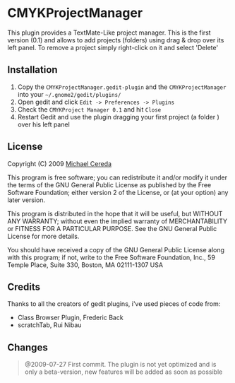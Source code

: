 CMYKProjectManager
==================

This plugin provides a TextMate-Like project manager.
This is the first version (0.1) and allows to add projects (folders)
using drag & drop over its left panel.
To remove a project simply right-click on it and select 'Delete'

Installation
------------

1. Copy the `CMYKProjectManager.gedit-plugin` and the `CMYKProjectManager`
   into your `~/.gnome2/gedit/plugins/`
2. Open gedit and click `Edit -> Preferences -> Plugins`
3. Check the `CMYKProject Manager 0.1` and hit `Close`
4. Restart Gedit and use the plugin dragging your first project (a folder )
   over his left panel

License
-------

Copyright (C) 2009 [Michael Cereda](http://cmyklover.com/)

This program is free software; you can redistribute it and/or modify it under
the terms of the GNU General Public License as published by the Free Software
Foundation; either version 2 of the License, or (at your option) any later
version.

This program is distributed in the hope that it will be useful, but WITHOUT
ANY WARRANTY; without even the implied warranty of MERCHANTABILITY or FITNESS
FOR A PARTICULAR PURPOSE. See the GNU General Public License for more details.

You should have received a copy of the GNU General Public License along with
this program; if not, write to the Free Software Foundation, Inc., 59 Temple
Place, Suite 330, Boston, MA 02111-1307 USA

Credits
-------

Thanks to all the creators of gedit plugins, i've used pieces of code from:
 - Class Browser Plugin, Frederic Back
 - scratchTab, Rui Nibau


Changes
-------

> @2009-07-27
> First commit.
> The plugin is not yet optimized and is only a beta-version, new features will
> be added as soon as possible


